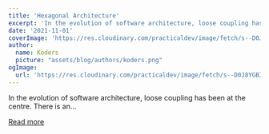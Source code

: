 ```yaml
---
title: 'Hexagonal Architecture'
excerpt: 'In the evolution of software architecture, loose coupling has been at the centre. There is an...'
date: '2021-11-01'
coverImage: 'https://res.cloudinary.com/practicaldev/image/fetch/s--D0J8YGBI--/c_imagga_scale,f_auto,fl_progressive,h_420,q_auto,w_1000/https://dev-to-uploads.s3.amazonaws.com/uploads/articles/mpy6ts3zmvij3rm61sx5.jpg'
author:
  name: Koders
  picture: "assets/blog/authors/koders.png"
ogImage:
  url: 'https://res.cloudinary.com/practicaldev/image/fetch/s--D0J8YGBI--/c_imagga_scale,f_auto,fl_progressive,h_420,q_auto,w_1000/https://dev-to-uploads.s3.amazonaws.com/uploads/articles/mpy6ts3zmvij3rm61sx5.jpg'
---
```


In the evolution of software architecture, loose coupling has been at the centre. There is an...

[Read more](https://dev.to/abh1navv/hexagonal-architecture-3ocl)
